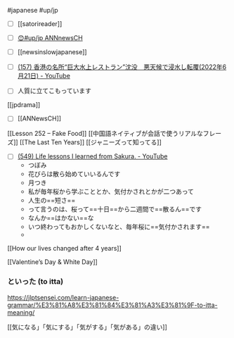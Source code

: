 #japanese
#up/jp  

- [ ] [[satorireader]]

- [ ] [😊#up/jp ANNnewsCH](https://47.111.95.20:6001/user/1/start/%23up%2Fjp%20ANNnewsCH)
- [ ] [[newsinslowjapanese]]

- [ ] [(157) 香港の名所“巨大水上レストラン”沈没　悪天候で浸水し転覆(2022年6月21日) - YouTube](https://www.youtube.com/watch?v=LjDizZukAuA)

- [ ] 人質に立てこもっています


[[jpdrama]]

- [ ] [[ANNewsCH]]

[[Lesson 252 – Fake Food]]
[[中国語ネイティブが会話で使うリアルなフレーズ]]
[[The Last Ten Years]]
[[ジャニーズって知ってる]]

- [ ] [(549) Life lessons I learned from Sakura. - YouTube](https://www.youtube.com/watch?v=ocLe5IPK9ss)
	- つぼみ
	- 花びらは散ら始めていいるんです
	- 月つき
	- 私が毎年桜から学ぶこととか、気付かされとかが二つあって
	- 人生の==短さ==
	- って言うのは、桜って==十日==から二週間で==散るん==です
	- なんか==はかない==な
	- いつ終わってもおかしくないなと、毎年桜に==気付かされます==
	- 

[[How our lives changed after 4 years]]

[[Valentine’s Day & White Day]]


### といった (to itta)
https://jlptsensei.com/learn-japanese-grammar/%E3%81%A8%E3%81%84%E3%81%A3%E3%81%9F-to-itta-meaning/

[[気になる」「気にする」「気がする」「気がある」の違い]]

